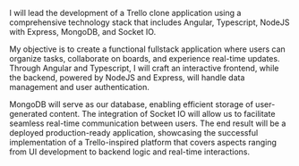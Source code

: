 
I will lead the development of a Trello clone application using a comprehensive technology stack that includes Angular, Typescript, NodeJS with Express, MongoDB, and Socket IO. 
 
My objective is to create a functional fullstack application where users can organize tasks, collaborate on boards, and experience real-time updates. Through Angular and Typescript, I will craft an interactive frontend, while the backend, powered by NodeJS and Express, will handle data management and user authentication.
 
MongoDB will serve as our database, enabling efficient storage of user-generated content. The integration of Socket IO will allow us to facilitate seamless real-time communication between users. The end result will be a deployed production-ready application, showcasing the successful implementation of a Trello-inspired platform that covers aspects ranging from UI development to backend logic and real-time interactions.
